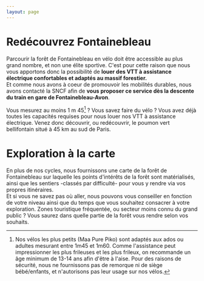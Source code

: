 ```yaml
---
layout: page
---
```


# Redécouvrez Fontainebleau

Parcourir la forêt de Fontainebleau en vélo doit être accessible au plus grand nombre, et non une élite sportive. C'est pour cette raison que nous vous apportons donc la possibilité de **louer des VTT à assistance électrique confortables et adaptés au massif forestier.**<br/>Et comme nous avons à coeur de promouvoir les mobilités durables, nous avons contacté la SNCF afin de **vous proposer ce service dès la descente du train en gare de Fontainebleau-Avon**.

Vous mesurez au moins 1 m 45[^1] ? Vous savez faire du vélo ? Vous avez déjà toutes les capacités requises pour nous louer nos VTT à assistance électrique. Venez donc découvrir, ou redécouvrir, le poumon vert bellifontain situé à 45 km au sud de Paris.

# Exploration à la carte

En plus de nos cycles, nous fournissons une carte de la forêt de Fontainebleau sur laquelle les points d'intérêts de la forêt sont matérialisés, ainsi que les sentiers -classés par difficulté- pour vous y rendre via vos propres itinéraires.<br/>Et si vous ne savez pas où aller, nous pouvons vous conseiller en fonction de votre niveau ainsi que du temps que vous souhaitez consacrer à votre exploration. Zones touristique fréquentée, ou secteur moins connu du grand public ? Vous saurez dans quelle partie de la forêt vous rendre selon vos souhaits.

[^1]: Nos vélos les plus petits (Maa Pure Piko) sont adaptés aux ados ou adultes mesurant entre 1m45 et 1m60. Comme l'assistance peut impressionner les plus frileuses et les plus frileux, on recommande un âge minimum de 13-14 ans afin d'être à l'aise. Pour des raisons de sécurité, nous ne fournissons pas de remorque ni de siège bébé/enfants, et n'autorisons pas leur usage sur nos vélos.
